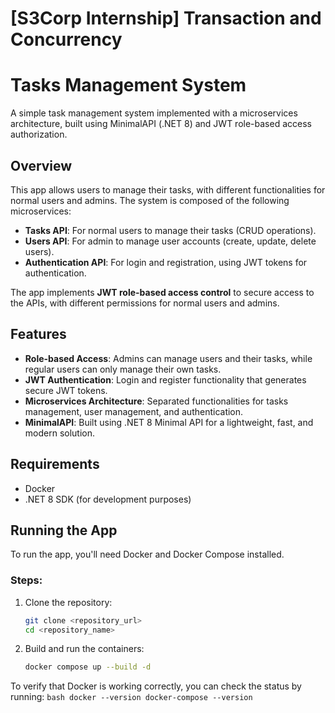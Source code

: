 # [S3Corp Internship] Transaction and Concurrency
# Tasks Management System

A simple task management system implemented with a microservices architecture, built using MinimalAPI (.NET 8) and JWT role-based access authorization.

## Overview

This app allows users to manage their tasks, with different functionalities for normal users and admins. The system is composed of the following microservices:

- **Tasks API**: For normal users to manage their tasks (CRUD operations).
- **Users API**: For admin to manage user accounts (create, update, delete users).
- **Authentication API**: For login and registration, using JWT tokens for authentication.

The app implements **JWT role-based access control** to secure access to the APIs, with different permissions for normal users and admins.

## Features

- **Role-based Access**: Admins can manage users and their tasks, while regular users can only manage their own tasks.
- **JWT Authentication**: Login and register functionality that generates secure JWT tokens.
- **Microservices Architecture**: Separated functionalities for tasks management, user management, and authentication.
- **MinimalAPI**: Built using .NET 8 Minimal API for a lightweight, fast, and modern solution.

## Requirements

- Docker
- .NET 8 SDK (for development purposes)

## Running the App

To run the app, you'll need Docker and Docker Compose installed.

### Steps:

1. Clone the repository:
    ```bash
    git clone <repository_url>
    cd <repository_name>
    ```

2. Build and run the containers:
    ```bash
    docker compose up --build -d
    ```

To verify that Docker is working correctly, you can check the status by running:
    ```bash
    docker --version
    docker-compose --version
    ```
